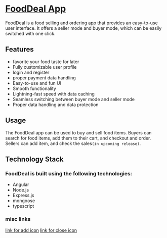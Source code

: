 # [FoodDeal App](https://foodeal.onrender.com/)
FoodDeal is a food selling and ordering app that provides an easy-to-use user interface. It offers a seller mode and buyer mode, which can be easily switched with one click. 

## Features
- favorite your food taste for later
- Fully customizable user profile 
- login and register
- proper payment data handling
- Easy-to-use and fun UI 
- Smooth functionality
- Lightning-fast speed with data caching
- Seamless switching between buyer mode and seller mode
- Proper data handling and data protection

## Usage
The FoodDeal app can be used to buy and sell food items. Buyers can search for food items, add them to their cart, and checkout and order. Sellers can add item, and check the sales```(in upcoming release)```.

## Technology Stack
### FoodDeal is built using the following technologies:

- Angular
- Node.js
- Express.js
- mongoose
- typescript

### misc links
[link for add icon](https://www.flaticon.com/free-icon/plus_1828817?term=add&page=1&position=4&origin=tag&related_id=1828817)
[link for close icon](https://www.flaticon.com/free-icon/close_463612?term=close&page=1&position=8&origin=tag&related_id=463612)